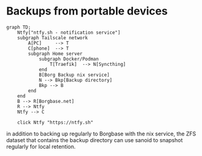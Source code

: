 # Backups from portable devices

```mermaid
graph TD;
    Ntfy["ntfy.sh - notification service"]
    subgraph Tailscale network
        A[PC]     --> T
        C[phone]  --> T
        subgraph Home server
            subgraph Docker/Podman
                T[Traefik]  --> N[Syncthing]
            end
            B[Borg Backup nix service]
            N --> Bkp[Backup directory]
            Bkp --> B
        end
    end
    B --> R[Borgbase.net]
    R --> Ntfy
    Ntfy --> C
    
    click Ntfy "https://ntfy.sh"
```

in addition to backing up regularly to Borgbase with the nix service, the ZFS dataset that contains the backup directory can use sanoid to snapshot regularly for local retention.


